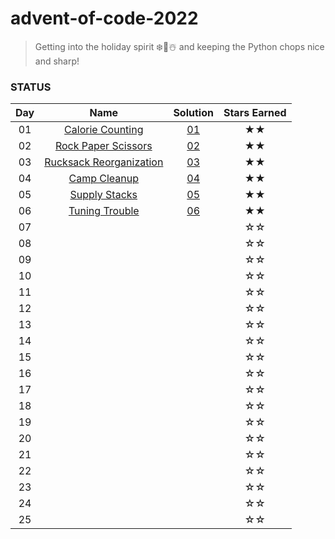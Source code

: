 # advent-of-code-2022

> Getting into the holiday spirit ❄️🌲☃️
and keeping the Python chops nice and sharp!  

### STATUS

| Day | Name | Solution | Stars Earned |
| :------: | :-------------------: | :--------------: | :--------------: |
| 01 | [Calorie Counting](https://adventofcode.com/2022/day/1) | [01](solution_code/day01.py) | ★★ |
| 02 | [Rock Paper Scissors](https://adventofcode.com/2022/day/2) | [02](solution_code/day02.py) | ★★ |
| 03 | [Rucksack Reorganization](https://adventofcode.com/2022/day/3) | [03](solution_code/day03.py) | ★★ |
| 04 | [Camp Cleanup](https://adventofcode.com/2022/day/4) | [04](solution_code/day04.py) | ★★ |
| 05 | [Supply Stacks](https://adventofcode.com/2022/day/5) | [05](solution_code/day05.py) | ★★ |
| 06 | [Tuning Trouble](https://adventofcode.com/2022/day/6) | [06](solution_code/day06.py) | ★★ |
| 07 |  |  | ☆☆ |
| 08 |  |  | ☆☆ |
| 09 |  |  | ☆☆ |
| 10 |  |  | ☆☆ |
| 11 |  |  | ☆☆ |
| 12 |  |  | ☆☆ |
| 13 |  |  | ☆☆ |
| 14 |  |  | ☆☆ |
| 15 |  |  | ☆☆ |
| 16 |  |  | ☆☆ |
| 17 |  |  | ☆☆ |
| 18 |  |  | ☆☆ |
| 19 |  |  | ☆☆ |
| 20 |  |  | ☆☆ |
| 21 |  |  | ☆☆ |
| 22 |  |  | ☆☆ |
| 23 |  |  | ☆☆ |
| 24 |  |  | ☆☆ |
| 25 |  |  | ☆☆ |
